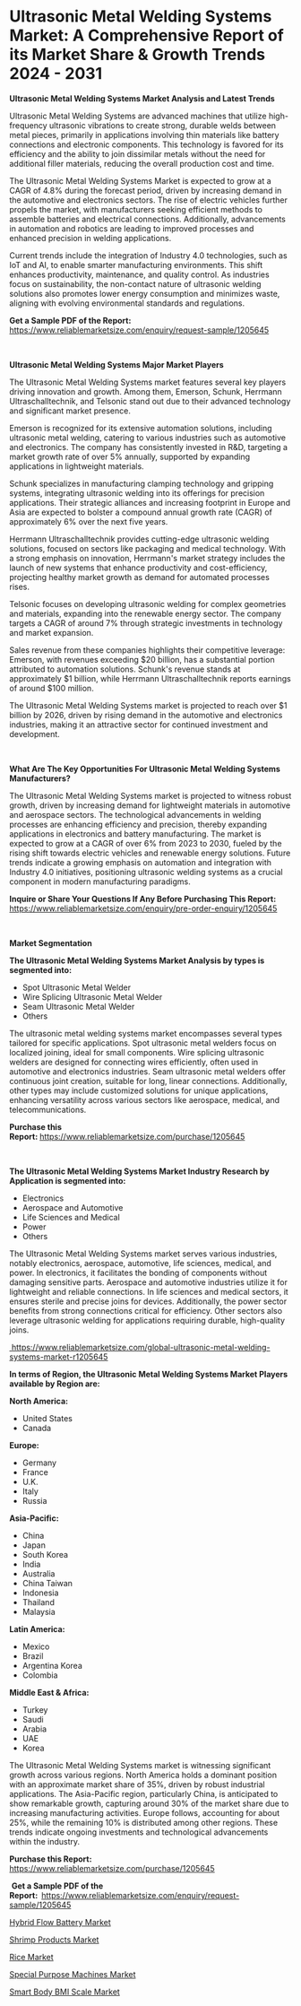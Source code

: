 <p><h1>Ultrasonic Metal Welding Systems Market: A Comprehensive Report of its Market Share & Growth Trends 2024 - 2031</h1></p><p><strong>Ultrasonic Metal Welding Systems Market Analysis and Latest Trends</strong></p>
<p><p>Ultrasonic Metal Welding Systems are advanced machines that utilize high-frequency ultrasonic vibrations to create strong, durable welds between metal pieces, primarily in applications involving thin materials like battery connections and electronic components. This technology is favored for its efficiency and the ability to join dissimilar metals without the need for additional filler materials, reducing the overall production cost and time.</p><p>The Ultrasonic Metal Welding Systems Market is expected to grow at a CAGR of 4.8% during the forecast period, driven by increasing demand in the automotive and electronics sectors. The rise of electric vehicles further propels the market, with manufacturers seeking efficient methods to assemble batteries and electrical connections. Additionally, advancements in automation and robotics are leading to improved processes and enhanced precision in welding applications. </p><p>Current trends include the integration of Industry 4.0 technologies, such as IoT and AI, to enable smarter manufacturing environments. This shift enhances productivity, maintenance, and quality control. As industries focus on sustainability, the non-contact nature of ultrasonic welding solutions also promotes lower energy consumption and minimizes waste, aligning with evolving environmental standards and regulations.</p></p>
<p><strong>Get a Sample PDF of the Report:&nbsp;</strong> <a href="https://www.reliablemarketsize.com/enquiry/request-sample/1205645?utm_campaign=1778&utm_medium=2&utm_source=Github&utm_content=ia&utm_term=19102024&utm_id=ultrasonic-metal-welding-systems">https://www.reliablemarketsize.com/enquiry/request-sample/1205645</a></p>
<p>&nbsp;</p>
<p><strong>Ultrasonic Metal Welding Systems Major Market Players</strong></p>
<p><p>The Ultrasonic Metal Welding Systems market features several key players driving innovation and growth. Among them, Emerson, Schunk, Herrmann Ultraschalltechnik, and Telsonic stand out due to their advanced technology and significant market presence.</p><p>Emerson is recognized for its extensive automation solutions, including ultrasonic metal welding, catering to various industries such as automotive and electronics. The company has consistently invested in R&D, targeting a market growth rate of over 5% annually, supported by expanding applications in lightweight materials.</p><p>Schunk specializes in manufacturing clamping technology and gripping systems, integrating ultrasonic welding into its offerings for precision applications. Their strategic alliances and increasing footprint in Europe and Asia are expected to bolster a compound annual growth rate (CAGR) of approximately 6% over the next five years.</p><p>Herrmann Ultraschalltechnik provides cutting-edge ultrasonic welding solutions, focused on sectors like packaging and medical technology. With a strong emphasis on innovation, Herrmann's market strategy includes the launch of new systems that enhance productivity and cost-efficiency, projecting healthy market growth as demand for automated processes rises.</p><p>Telsonic focuses on developing ultrasonic welding for complex geometries and materials, expanding into the renewable energy sector. The company targets a CAGR of around 7% through strategic investments in technology and market expansion.</p><p>Sales revenue from these companies highlights their competitive leverage: Emerson, with revenues exceeding $20 billion, has a substantial portion attributed to automation solutions. Schunk's revenue stands at approximately $1 billion, while Herrmann Ultraschalltechnik reports earnings of around $100 million.</p><p>The Ultrasonic Metal Welding Systems market is projected to reach over $1 billion by 2026, driven by rising demand in the automotive and electronics industries, making it an attractive sector for continued investment and development.</p></p>
<p>&nbsp;</p>
<p><strong>What Are The Key Opportunities For Ultrasonic Metal Welding Systems Manufacturers?</strong></p>
<p><p>The Ultrasonic Metal Welding Systems market is projected to witness robust growth, driven by increasing demand for lightweight materials in automotive and aerospace sectors. The technological advancements in welding processes are enhancing efficiency and precision, thereby expanding applications in electronics and battery manufacturing. The market is expected to grow at a CAGR of over 6% from 2023 to 2030, fueled by the rising shift towards electric vehicles and renewable energy solutions. Future trends indicate a growing emphasis on automation and integration with Industry 4.0 initiatives, positioning ultrasonic welding systems as a crucial component in modern manufacturing paradigms.</p></p>
<p><strong>Inquire or Share Your Questions If Any Before Purchasing This Report:</strong> <a href="https://www.reliablemarketsize.com/enquiry/pre-order-enquiry/1205645?utm_campaign=1778&utm_medium=2&utm_source=Github&utm_content=ia&utm_term=19102024&utm_id=ultrasonic-metal-welding-systems">https://www.reliablemarketsize.com/enquiry/pre-order-enquiry/1205645</a></p>
<p>&nbsp;</p>
<p><strong>Market Segmentation</strong></p>
<p><strong>The Ultrasonic Metal Welding Systems Market Analysis by types is segmented into:</strong></p>
<p><ul><li>Spot Ultrasonic Metal Welder</li><li>Wire Splicing Ultrasonic Metal Welder</li><li>Seam Ultrasonic Metal Welder</li><li>Others</li></ul></p>
<p><p>The ultrasonic metal welding systems market encompasses several types tailored for specific applications. Spot ultrasonic metal welders focus on localized joining, ideal for small components. Wire splicing ultrasonic welders are designed for connecting wires efficiently, often used in automotive and electronics industries. Seam ultrasonic metal welders offer continuous joint creation, suitable for long, linear connections. Additionally, other types may include customized solutions for unique applications, enhancing versatility across various sectors like aerospace, medical, and telecommunications.</p></p>
<p><strong>Purchase this Report:&nbsp;</strong><a href="https://www.reliablemarketsize.com/purchase/1205645?utm_campaign=1778&utm_medium=2&utm_source=Github&utm_content=ia&utm_term=19102024&utm_id=ultrasonic-metal-welding-systems">https://www.reliablemarketsize.com/purchase/1205645</a></p>
<p>&nbsp;</p>
<p><strong>The Ultrasonic Metal Welding Systems Market Industry Research by Application is segmented into:</strong></p>
<p><ul><li>Electronics</li><li>Aerospace and Automotive</li><li>Life Sciences and Medical</li><li>Power</li><li>Others</li></ul></p>
<p><p>The Ultrasonic Metal Welding Systems market serves various industries, notably electronics, aerospace, automotive, life sciences, medical, and power. In electronics, it facilitates the bonding of components without damaging sensitive parts. Aerospace and automotive industries utilize it for lightweight and reliable connections. In life sciences and medical sectors, it ensures sterile and precise joins for devices. Additionally, the power sector benefits from strong connections critical for efficiency. Other sectors also leverage ultrasonic welding for applications requiring durable, high-quality joins.</p></p>
<p><a href="https://www.reliablemarketsize.com/global-ultrasonic-metal-welding-systems-market-r1205645?utm_campaign=1778&utm_medium=2&utm_source=Github&utm_content=ia&utm_term=19102024&utm_id=ultrasonic-metal-welding-systems">&nbsp;https://www.reliablemarketsize.com/global-ultrasonic-metal-welding-systems-market-r1205645</a></p>
<p><strong>In terms of Region, the Ultrasonic Metal Welding Systems Market Players available by Region are:</strong></p>
<p>
    <p> <strong> North America: </strong>
        <ul>
            <li>United States</li>
            <li>Canada</li>
        </ul>
        </p> 
    <p> <strong> Europe: </strong>
        <ul>
            <li>Germany</li>
            <li>France</li>
            <li>U.K.</li>
            <li>Italy</li>
            <li>Russia</li>
        </ul>
        </p> 
    <p> <strong> Asia-Pacific: </strong>
        <ul>
            <li>China</li>
            <li>Japan</li>
            <li>South Korea</li>
            <li>India</li>
            <li>Australia</li>
            <li>China Taiwan</li>
            <li>Indonesia</li>
            <li>Thailand</li>
            <li>Malaysia</li>
        </ul>
        </p> 
    <p> <strong> Latin America: </strong>
        <ul>
            <li>Mexico</li>
            <li>Brazil</li>
            <li>Argentina Korea</li>
            <li>Colombia</li>
        </ul>
        </p> 
    <p> <strong> Middle East & Africa: </strong>
        <ul>
            <li>Turkey</li>
            <li>Saudi</li>
            <li>Arabia</li>
            <li>UAE</li>
            <li>Korea</li>
        </ul>
    </p>
    </p>
<p><p>The Ultrasonic Metal Welding Systems market is witnessing significant growth across various regions. North America holds a dominant position with an approximate market share of 35%, driven by robust industrial applications. The Asia-Pacific region, particularly China, is anticipated to show remarkable growth, capturing around 30% of the market share due to increasing manufacturing activities. Europe follows, accounting for about 25%, while the remaining 10% is distributed among other regions. These trends indicate ongoing investments and technological advancements within the industry.</p></p>
<p><strong>Purchase this Report: </strong><a href="https://www.reliablemarketsize.com/purchase/1205645?utm_campaign=1778&utm_medium=2&utm_source=Github&utm_content=ia&utm_term=19102024&utm_id=ultrasonic-metal-welding-systems">https://www.reliablemarketsize.com/purchase/1205645</a></p>
<p>&nbsp;<strong>Get a Sample PDF of the Report:&nbsp;&nbsp;</strong><a href="https://www.reliablemarketsize.com/enquiry/request-sample/1205645?utm_campaign=1778&utm_medium=2&utm_source=Github&utm_content=ia&utm_term=19102024&utm_id=ultrasonic-metal-welding-systems">https://www.reliablemarketsize.com/enquiry/request-sample/1205645</a></p>
<p><strong></strong></p>
<p><p><a href="https://www.linkedin.com/pulse/hybrid-flow-battery-ecosystem-mapping-innovation-value-0ajne?utm_campaign=1778&utm_medium=2&utm_source=Github&utm_content=ia&utm_term=19102024&utm_id=ultrasonic-metal-welding-systems">Hybrid Flow Battery Market</a></p><p><a href="https://www.linkedin.com/pulse/shrimp-products-market-trends-detailed-study-its-segmentation-glyne?utm_campaign=1778&utm_medium=2&utm_source=Github&utm_content=ia&utm_term=19102024&utm_id=ultrasonic-metal-welding-systems">Shrimp Products Market</a></p><p><a href="https://www.linkedin.com/pulse/rice-market-size-share-growth-analysis-type-application-7135e?utm_campaign=1778&utm_medium=2&utm_source=Github&utm_content=ia&utm_term=19102024&utm_id=ultrasonic-metal-welding-systems">Rice Market</a></p><p><a href="https://issuu.com/reportprime-2/docs/special-purpose-machines-market-siz_8be2520c1a3957?utm_campaign=1778&utm_medium=2&utm_source=Github&utm_content=ia&utm_term=19102024&utm_id=ultrasonic-metal-welding-systems">Special Purpose Machines Market</a></p><p><a href="https://www.linkedin.com/pulse/strategic-market-insights-global-smart-body-bmi-scale-xphsc?utm_campaign=1778&utm_medium=2&utm_source=Github&utm_content=ia&utm_term=19102024&utm_id=ultrasonic-metal-welding-systems">Smart Body BMI Scale Market</a></p></p>
